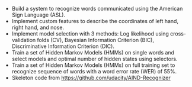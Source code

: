 - Build a system to recognize words communicated using the American Sign Language (ASL). 
- Implement custom features to describe the coordinates of left hand, right hand, and nose.
- Implement model selection with 3 methods: Log likelihood using cross-validation folds (CV), Bayesian Information Criterion (BIC), Discriminative Information Criterion (DIC).
- Train a set of Hidden Markov Models (HMMs) on single words and select models and optimal number of hidden states using selectors. 
- Train a set of Hidden Markov Models (HMMs) on full training set to recognize sequence of words with a word error rate (WER) of 55%.
- Skeleton code from https://github.com/udacity/AIND-Recognizer
